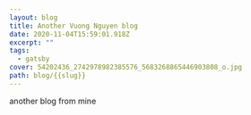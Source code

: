 ```yaml
---
layout: blog
title: Another Vuong Nguyen blog
date: 2020-11-04T15:59:01.918Z
excerpt: ""
tags:
  - gatsby
cover: 54202436_2742978982385576_5683268865446903808_o.jpg
path: blog/{{slug}}
---
```

another blog from mine